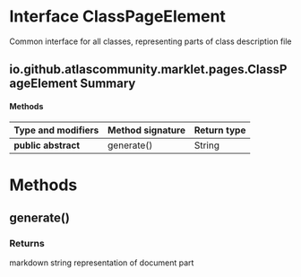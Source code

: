 Interface ClassPageElement
==========================
Common interface for all classes, representing parts of class description file

io.github.atlascommunity.marklet.pages.ClassPageElement Summary
-------
#### Methods
| Type and modifiers  | Method signature | Return type |
| ------------------- | ---------------- | ----------- |
| **public abstract** | generate()       | String      |

Methods
=======
generate()
----------


### Returns

markdown string representation of document part



